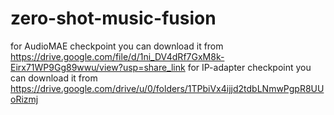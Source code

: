 # zero-shot-music-fusion
for AudioMAE checkpoint you can download it from https://drive.google.com/file/d/1ni_DV4dRf7GxM8k-Eirx71WP9Gg89wwu/view?usp=share_link
for IP-adapter checkpoint you can download it from https://drive.google.com/drive/u/0/folders/1TPbiVx4ijjd2tdbLNmwPgpR8UUoRizmj
